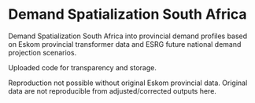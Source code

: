 # Demand Spatialization South Africa
 Demand Spatialization South Africa into provincial demand profiles based on Eskom provincial transformer data and ESRG future national demand projection scenarios.

Uploaded code for transparency and storage.

Reproduction not possible without original Eskom provincial data. Original data are not reproducible from adjusted/corrected outputs here.  
